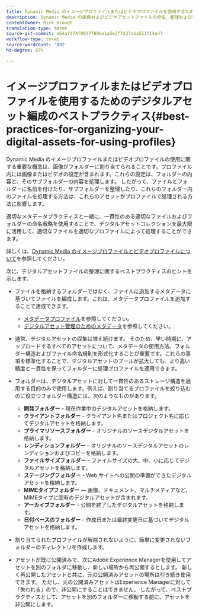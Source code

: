 ```yaml
---
title: Dynamic Media のイメージプロファイルまたはビデオプロファイルを使用するためのデジタルアセット編成のベストプラクティス
description: Dynamic Media の画像およびビデオアセットファイルの命名、整理および管理に関するヒントとベストプラクティス。
contentOwner: Rick Brough
translation-type: tm+mt
source-git-commit: a64a7274f0037789be1a5e2f7427aba551f14ed7
workflow-type: tm+mt
source-wordcount: '492'
ht-degree: 67%

---
```



# イメージプロファイルまたはビデオプロファイルを使用するためのデジタルアセット編成のベストプラクティス{#best-practices-for-organizing-your-digital-assets-for-using-profiles}

Dynamic Media のイメージプロファイルまたはビデオプロファイルの使用に関する重要な概念は、画像がフォルダーに割り当てられることです。プロファイル内には画像またはビデオの設定が含まれます。これらの設定は、フォルダーの内容と、そのサブフォルダーの内容を処理します。 したがって、ファイルとフォルダーに名前を付けたり、サブフォルダーを整理したり、これらのフォルダー内のファイルを処理する方法は、これらのアセットがプロファイルで処理される方法に影響します。

適切なメタデータプラクティスと一緒に、一貫性のある適切なファイルおよびフォルダーの命名戦略を使用することで、デジタルアセットコレクションを最大限に活用して、適切なファイルを適切なプロファイルによって処理することができます。

詳しくは、[Dynamic Media のイメージプロファイルとビデオプロファイルについて](about-image-video-profiles.md)を参照してください。

次に、デジタルアセットファイルの整理に関するベストプラクティスのヒントを示します。

* ファイルを格納するフォルダーではなく、ファイルに追加するメタデータに基づいてファイルを編成します。これは、メタデータプロファイルを追加することで達成できます。

   * [メタデータプロファイル](/help/assets/metadata-profiles.md)を参照してください。
   * [デジタルアセット管理のためのメタデータ](/help/assets/manage-metadata.md)を参照してください。

* 通常、デジタルアセットの収集は増え続けます。 そのため、早い時期に、アップロードするすべてのアセットについて、メタデータの使用方法、フォルダー構造およびファイル命名規則を形式化することが重要です。これらの事項を標準化することで、デジタルアセットのプールが拡大しても、より高い精度と一貫性を保ってフォルダーに処理プロファイルを適用できます。
* フォルダーは、デジタルアセットに対して一貫性のあるストレージ構造を適用する目的のみで使用します。例えば、割り当てるプロファイルを絞り込むのに役立つフォルダー構造には、次のようなものがあります。

   * **開発フォルダー** - 現在作業中のデジタルアセットを格納します。
   * **クライアントフォルダー** - クライアント名またはプロジェクト名に応じてデジタルアセットを格納します。
   * **プライマリソースフォルダー** – オリジナルのソースデジタルアセットを格納します。
   * **レンディションフォルダー** – オリジナルのソースデジタルアセットのレンディションおよびコピーを格納します。
   * **ファイルサイズフォルダー** – ファイルサイズの大、中、小に応じてデジタルアセットを格納します。
   * **ステージングフォルダー** - Web サイトへの公開の準備ができたデジタルアセットを格納します。
   * **MIMEタイプフォルダー**  — 画像、ドキュメント、マルチメディアなど、MIMEタイプに固有のデジタルアセットが含まれます。
   * **アーカイブフォルダー** - 公開を終了したデジタルアセットを格納します。
   * **日付ベースのフォルダー** - 作成日または最終変更日に基づいてデジタルアセットを格納します。

* 割り当てられたプロファイルが解除されないように、簡単に変更されないフォルダーのディレクトリを作成します。
* アセットが既に公開済みで、次にAdobe Experience Managerを使用してアセットを別のフォルダに移動し、新しい場所から再公開するとします。 新しく再公開したアセットと共に、元の公開済みアセットの場所は引き続き使用できます。 ただし、元の公開済みアセットはExperience Managerに対して「失われる」ので、非公開にすることはできません。 したがって、ベストプラクティスとして、アセットを別のフォルダーに移動する前に、アセットを非公開にします。

